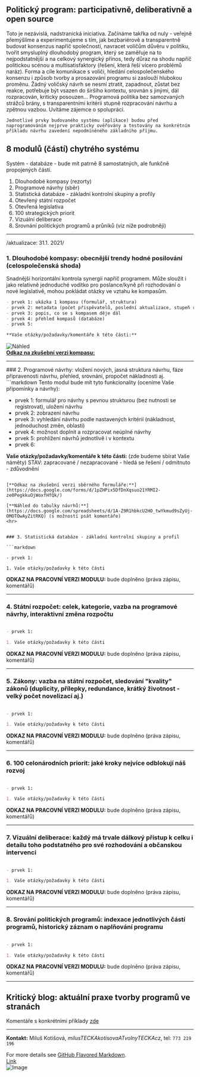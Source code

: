 ## Politický program: participativně, deliberativně a open source

Toto je nezávislá, nadstranická iniciativa. Začínáme takřka od nuly - veřejně přemýšlíme a experimentujeme s tím, jak bezbariérově a transparentně budovat konsenzus napříč společností, navracet voličům důvěru v politiku, tvořit smysluplný dlouhodobý program, který se zaměřuje na to nejpodstatnější a na celkový synergický přínos, tedy důraz na shodu napříč politickou scénou a multisatisfaktory (řešení, která řeší vícero problémů naráz). Forma a cíle komunikace s voliči, hledání celospolečenského konsenzu i způsob tvorby a prosazování programu si zaslouží hlubokou proměnu. Žádný voličský návrh se nesmí ztratit, zapadnout, zůstat bez reakce, potřebuje být vsazen do širšího kontextu, srovnán s jinými, dál rozpracován, kriticky posouzen... Programová politika bez samozvaných strážců brány, s transparentními kritérii stupně rozpracování návrhu a zpětnou vazbou. Uvítáme zájemce o spolupráci.

`Jednotlivé prvky budovaného systému (aplikace) budou před naprogramováním nejprve prakticky ověřovány a testovány na konkrétním příkladu návrhu zavedení nepodmíněného základního příjmu.`

## 8 modulů (částí) chytrého systému 

Systém - databáze - bude mít patrně 8 samostatných, ale funkčně propojených částí.

1. Dlouhodobé kompasy (rezorty) <br>
2. Programové návrhy (sběr) <br>
3. Statistická databáze - základní kontrolní skupiny a profily<br>
4. Otevřený státní rozpočet<br>
5. Otevřená legislativa<br>
6. 100 strategických priorit<br>
7. Vizuální deliberace <br>
8. Srovnání politických programů a průniků 
(viz níže podrobněji)
<hr>

/aktualizace: 31.1. 2021/

### 1. Dlouhodobé kompasy: obecnější trendy hodné posilování (celospolečenská shoda)
Snadnější horizontální kontrola synergií napříč programem. Může sloužit i jako relativně jednoduché vodítko pro poslance/kyně při rozhodování o nové legislativě, mohou pokládat otázky ve vztahu ke kompasům.

```markdown
- prvek 1: ukázka 1 kompasu (formulář, struktura)
- prvek 2: metadata (počet přispěvatelů, poslední aktualizace, stupeň rozpracování)
- prvek 3: popis, co se s kompasem děje dál
- prvek 4: přehled kompasů (databáze)
- prvek 5: 

**Vaše otázky/požadavky/komentáře k této části:** 
```
![Náhled](https://drive.google.com/file/d/13lRzIPtGvrZu8AsIKAEgoWS8s4PlpqNO)<br>
[**Odkaz na zkušební verzi kompasu:**](https://docs.google.com/document/d/1bA1ilWpPb1nv2ECeb9DikwUboAMSUDDE018uOnp2tW4/)

<hr>
### 2. Programové návrhy: vložení nových, jasná struktura návrhu, fáze připravenosti návrhu, přehled, srovnání, propočet nákladnosti aj.
```markdown
Tento modul bude mít tyto funkcionality (oceníme Vaše připomínky a návrhy):

- prvek 1: formulář pro návrhy s pevnou strukturou (bez nutnosti se registrovat), uložení návrhu
- prvek 2: zobrazení návrhu
- prvek 3: vyhledání návrhu podle nastavených kritérií (nákladnost, jednoduchost změn, oblasti)
- prvek 4: možnost doplnit a rozpracovat neúplné návrhy
- prvek 5: prohlížení návrhů jednotlivě i v kontextu
- prvek 6:

**Vaše otázky/požadavky/komentáře k této části:** 
(zde budeme sbírat Vaše náměty) 
STAV: zapracované / nezapracované - hledá se řešení / odmítnuto - zdůvodnění


```

[**Odkaz na zkušební verzi sběrného formuláře:**](https://docs.google.com/forms/d/1pZHPix5DfDnXqsuo21YRMI2-ze0PegkkuOjWoxfHfQk/) 

[**Náhled do tabulky návrhů:**](https://docs.google.com/spreadsheets/d/1A-Z9R1hbkcU2HO_twYkmud9sZyUj-OMOTOwAyZitRKQ) (s možností psát komentáře)
<hr>


### 3. Statistická databáze - základní kontrolní skupiny a profil

```markdown

- prvek 1:

1. Vaše otázky/požadavky k této části

```

**ODKAZ NA PRACOVNÍ VERZI MODULU:** bude doplněno (práva zápisu, komentářů)
<hr>

### 4. Státní rozpočet: celek, kategorie, vazba na programové návrhy, interaktivní změna rozpočtu

```markdown

- prvek 1:

1. Vaše otázky/požadavky k této části

```

**ODKAZ NA PRACOVNÍ VERZI MODULU:** bude doplněno (práva zápisu, komentářů)
<hr>

### 5. Zákony: vazba na státní rozpočet, sledování "kvality" zákonů (duplicity, přílepky, redundance, krátký životnost - velký počet novelizací aj.)
```markdown

- prvek 1:

1. Vaše otázky/požadavky k této části


```
**ODKAZ NA PRACOVNÍ VERZI MODULU:** bude doplněno (práva zápisu, komentářů)
<hr>

### 6. 100 celonárodních priorit: jaké kroky nejvíce odblokují náš rozvoj
```markdown

- prvek 1:

1. Vaše otázky/požadavky k této části

```

**ODKAZ NA PRACOVNÍ VERZI MODULU:** bude doplněno (práva zápisu, komentářů)
<hr>

### 7. Vizuální deliberace: každý má trvale dálkový přístup k celku i detailu toho podstatného pro své rozhodování a občanskou intervenci
```markdown

- prvek 1:

1. Vaše otázky/požadavky k této části

```

**ODKAZ NA PRACOVNÍ VERZI MODULU:** bude doplněno (práva zápisu, komentářů)
<hr>

### 8. Srování politických programů: indexace jednotlivých částí programů, historický záznam o naplňování programu

```markdown

- prvek 1:

1. Vaše otázky/požadavky k této části

```

**ODKAZ NA PRACOVNÍ VERZI MODULU:** bude doplněno (práva zápisu, komentářů)
<hr>

<h2 style="color: silver-chalice"> Kritický blog: aktuální praxe tvorby programů ve stranách</h2>

Komentáře s konkrétními příklady [zde](/program/tree/gh-pages/blog/)

<hr>

**Kontakt:** Miluš Kotišová, _milusTECKAkotisovaATvolnyTECKAcz_, tel: `773 219 196`


For more details see [GitHub Flavored Markdown](https://guides.github.com/features/mastering-markdown/). <br>
[Link](url) <br>
![Image](src)

